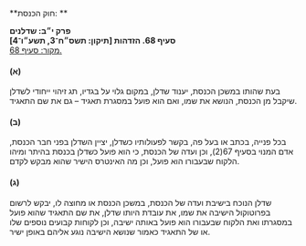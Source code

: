 **חוק הכנסת: **

**פרק י״ב: שדלנים**  
**סעיף 68. הזדהות [תיקון: תשס״ח־3, תשע״ו־4]**  
[מקור: סעיף 68. ](https://he.wikisource.org/wiki/חוק_הכנסת#סעיף_68)  

#### (א)

בעת שהותו במשכן הכנסת, יענוד שדלן, במקום גלוי על בגדיו, תג זיהוי ייחודי לשדלן שיקבל מן הכנסת, הנושא את שמו, ואם הוא פועל במסגרת תאגיד – גם את שם התאגיד.

#### (ב)

בכל פנייה, בכתב או בעל פה, בקשר לפעולותיו כשדלן, יציין השדלן בפני חבר הכנסת, אדם המנוי בסעיף 67(2), וכן ועדה של הכנסת, כי הוא פועל כשדלן בכנסת בהיתר ומיהו הלקוח שבעבורו הוא פועל, וכן מה האינטרס הישיר שהוא מבקש לקדם.

#### (ג)

שדלן הנוכח בישיבת ועדה של הכנסת, במשכן הכנסת או מחוצה לו, יבקש לרשום בפרוטוקול הישיבה את שמו, את עובדת היותו שדלן, את שם התאגיד שהוא פועל במסגרתו ואת הלקוח שבעבורו הוא פועל באותה ישיבה, וכן לקוחות קבועים נוספים שלו או של התאגיד כאמור שנושא הישיבה נוגע אליהם באופן ישיר.